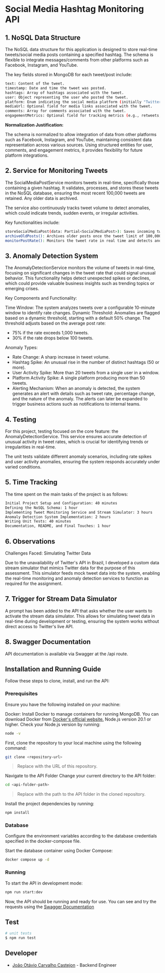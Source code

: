 # Social Media Hashtag Monitoring API

## 1. NoSQL Data Structure

The NoSQL data structure for this application is designed to store real-time tweets/social media posts containing a specified hashtag. The schema is flexible to integrate messages/comments from other platforms such as Facebook, Instagram, and YouTube.

The key fields stored in MongoDB for each tweet/post include:

```bash
text: Content of the tweet.
timestamp: Date and time the tweet was posted.
hashtags: Array of hashtags associated with the tweet.
user: Object representing the user who posted the tweet.
platform: Enum indicating the social media platform (initially "Twitter").
mediaUrl: Optional field for media links associated with the tweet.
comments: Array for comments associated with the tweet.
engagementMetrics: Optional field for tracking metrics (e.g., retweets, likes).
```

**Normalization Justification:**

The schema is normalized to allow integration of data from other platforms such as Facebook, Instagram, and YouTube, maintaining consistent data representation across various sources. Using structured entities for user, comments, and engagement metrics, it provides flexibility for future platform integrations.

## 2. Service for Monitoring Tweets

The SocialMediaPostService monitors tweets in real-time, specifically those containing a given hashtag. It validates, processes, and stores these tweets in the NoSQL database, ensuring the most recent 100,000 tweets are retained. Any older data is archived.

The service also continuously tracks tweet volume to detect anomalies, which could indicate trends, sudden events, or irregular activities.

Key functionalities include:

```bash
storeSocialMediaPost(data: Partial<SocialMediaPost>): Saves incoming tweets to the database.
archiveOldPosts(): Archives older posts once the tweet limit of 100,000 is reached.
monitorPostRate(): Monitors the tweet rate in real time and detects anomalies.
```

## 3. Anomaly Detection System

The AnomalyDetectionService monitors the volume of tweets in real-time, focusing on significant changes in the tweet rate that could signal unusual behavior. This functionality helps detect unexpected spikes or declines, which could provide valuable business insights such as trending topics or emerging crises.

Key Components and Functionality:

Time Window: The system analyzes tweets over a configurable 10-minute window to identify rate changes.
Dynamic Threshold: Anomalies are flagged based on a dynamic threshold, starting with a default 50% change. The threshold adjusts based on the average post rate:

- 75% if the rate exceeds 1,000 tweets.
- 30% if the rate drops below 100 tweets.

Anomaly Types:

- Rate Change: A sharp increase in tweet volume.
- Hashtag Spike: An unusual rise in the number of distinct hashtags (50 or more).
- User Activity Spike: More than 20 tweets from a single user in a window.
- Platform Activity Spike: A single platform producing more than 50 tweets.
- Alerting Mechanism: When an anomaly is detected, the system generates an alert with details such as tweet rate, percentage change, and the nature of the anomaly. The alerts can later be expanded to trigger business actions such as notifications to internal teams.

## 4. Testing

For this project, testing focused on the core feature: the AnomalyDetectionService. This service ensures accurate detection of unusual activity in tweet rates, which is crucial for identifying trends or irregularities in real-time.

The unit tests validate different anomaly scenarios, including rate spikes and user activity anomalies, ensuring the system responds accurately under varied conditions.

## 5. Time Tracking

The time spent on the main tasks of the project is as follows:

```bash
Initial Project Setup and Configuration: 40 minutes
Defining the NoSQL Schema: 1 hour
Implementing Tweet Monitoring Service and Stream Simulator: 3 hours
Anomaly Detection System Implementation: 2 hours
Writing Unit Tests: 40 minutes
Documentation, README, and Final Touches: 1 hour
```

## 6. Observations

Challenges Faced: Simulating Twitter Data

Due to the unavailability of Twitter's API in Brazil, I developed a custom data stream simulator that mimics Twitter data for the purpose of this assessment. This simulator feeds mock tweet data into the system, enabling the real-time monitoring and anomaly detection services to function as required for the assignment.

## 7. Trigger for Stream Data Simulator

A prompt has been added to the API that asks whether the user wants to activate the stream data simulator. This allows for simulating tweet data in real-time during development or testing, ensuring the system works without direct access to Twitter's live API.

## 8. Swagger Documentation

API documentation is available via Swagger at the /api route.

## Installation and Running Guide

Follow these steps to clone, install, and run the API:

### Prerequisites

Ensure you have the following installed on your machine:

Docker: Install Docker to manage containers for running MongoDB. You can download Docker from [Docker's official website.](https://www.docker.com/)
Node.js version 20.1 or higher. Check your Node.js version by running:

```bash
node -v
```

First, clone the repository to your local machine using the following command:

```bash
git clone <repository-url>
```

> Replace <repository-url> with the URL of this repository.

Navigate to the API Folder
Change your current directory to the API folder:

```bash
cd <api-folder-path>
```

> Replace <api-folder-path> with the path to the API folder in the cloned repository.

Install the project dependencies by running:

```bash
npm install
```

### Database

Configure the environment variables according to the database credentials specified in the docker-compose file.

Start the database container using Docker Compose:

```bash
docker compose up -d
```

### Running

To start the API in development mode:

```bash
npm run start:dev
```

Now, the API should be running and ready for use.
You can see and try the requests using the [Swagger Documentation](http://localhost:3000/swagger)

## Test

```bash
# unit tests
$ npm run test
```

## Developer

- [João Otávio Carvalho Castejon](https://www.linkedin.com/in/jo%C3%A3o-ot%C3%A1vio-carvalho-castejon-164023151/) - Backend Engineer
